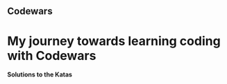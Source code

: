 ## Codewars ##

# My journey towards learning coding with Codewars #

**Solutions to the Katas**



